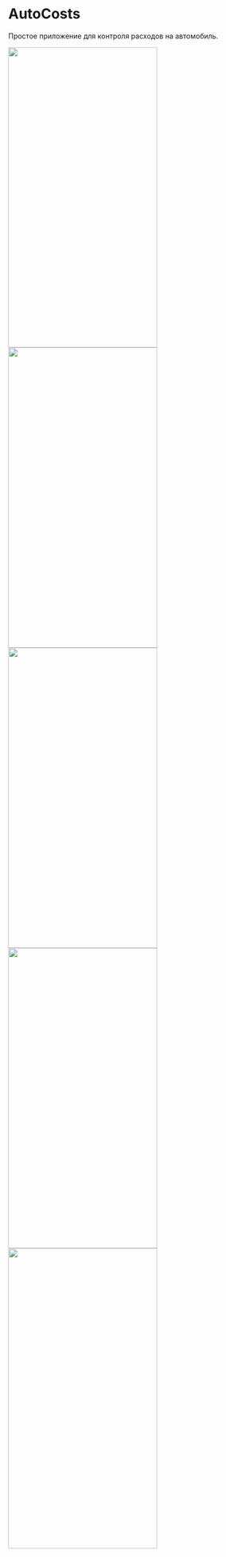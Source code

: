 # AutoCosts
Простое приложение для контроля расходов на автомобиль.

<img src="https://s68f.storage.yandex.net/rdisk/cf881a2a6fdce0b15125aeaebe1cddd67dcc47f02219588e18f28643572622a2/59ddf677/BK8_WgFwIfOGLvUR5aGj9afJghsJ7-ZZkNzqnHNdUqUBAnHFII1_-nLrU2qyMiYfALTenQGxB9AgsNJem_kLbg==?uid=43125708&filename=Auto1.png&disposition=inline&hash=&limit=0&content_type=image%2Fpng&fsize=855864&hid=7aec8602f84a7291b27f99e057da1dd8&media_type=image&tknv=v2&etag=c9ed264e2c3e607c4e5859c501ee7d61&rtoken=Bivr9CM62erA&force_default=yes&ycrid=na-e32fa5ee3c5c8ecb8607f6fb4a61d01c-downloader4h&ts=55b4322014bc0&s=bd43ab6986e6d1bbd3d8d1826779f3d9bdac9ba864757016b4319993119be8eb&pb=U2FsdGVkX1_1LNpygKPZWgXTX1oegx6IVaSB-3Hh2RrPcmnJ21F-kpTE0SG12ycCUoT-7_42O4XujPs72RaDK3RLx3jLr5_nVlYQCV5uM9g=" width="299" height="602"><img src="https://s88i.storage.yandex.net/rdisk/80bfe136bb9689f0a3c108c390c7c614a8b2170456a05bcfc4b40f4bf81b8aee/59ddf6da/BK8_WgFwIfOGLvUR5aGj9cAiZXaAJ45vy_578A_DMJHMDskRSSmvYA81FnSR3znY1Nofzy9K_45eC5kDszjXkg==?uid=43125708&filename=Auto2.png&disposition=inline&hash=&limit=0&content_type=image%2Fpng&fsize=881073&hid=3a62106caad75bc7b6aaee9b67034ef3&media_type=image&tknv=v2&etag=00b89beeedc62ceffab199d1f195275c&rtoken=rE8GesM3h8rO&force_default=yes&ycrid=na-e5c84658097e1d3e7073d979637bd720-downloader11h&ts=55b4327e7ea80&s=89469ac5a120f43ee9300a366a9a71d29ad6af07cf9ad63f4f6cc0edab5c5208&pb=U2FsdGVkX1-3dUXaKVJq8_vWyZjT571-BSpxlO30VPi3el-Lyr9uehBdaVxXAS9CHeCX2p2H2dxhCUnIsv6l8GAFyoufwdIZWWvqS7Is7uw=" width="299" height="602"><img src="https://s14h.storage.yandex.net/rdisk/551e849804f0b4720ba3188527dfd97e616c3e4ddb09ddad23a30f8eea5ba525/59ddf701/BK8_WgFwIfOGLvUR5aGj9Vfy62k9MEdtofcZ8rIsiFIjl7lLxoUvfgTY96Yp36TilWlbuiyeKZRQRoj5t-0Mow==?uid=43125708&filename=Auto3.png&disposition=inline&hash=&limit=0&content_type=image%2Fpng&fsize=896664&hid=80a644815c0ee048d648838d468dbb89&media_type=image&tknv=v2&etag=30e205ca6720f6becbca8cf4ad8c658a&rtoken=DZgnZMr05Uye&force_default=yes&ycrid=na-07fcb848b2f2298a9dad6ea9d845ba22-downloader11h&ts=55b432a3b0240&s=9cea1fedd9fcd7243b966284b09c232acbc1f07d8628a1d447c6afc3b33eafbd&pb=U2FsdGVkX198shqeteenMtAcL5rfNhuOd4LWuIJJy3-NImg1CPDcVlxQbXkTX7nsYajC5LQd-upTpsfjrKfi-HCVLNmD_8AhTLiobrn4ZKE=" width="299" height="602"><img src="https://s59e.storage.yandex.net/rdisk/4023c942f4d0a24d9825711f1c4c137e9da15116f1ce0eb1ef5dd242a97191dd/59ddf727/BK8_WgFwIfOGLvUR5aGj9UNIlDZZAwMA5KRCn-gYxAqtUtOmmXTL4XuGxCOmcWqBWhx1oLrb21jgCZwGyGI2cg==?uid=43125708&filename=Auto4.png&disposition=inline&hash=&limit=0&content_type=image%2Fpng&fsize=874258&hid=a6aa73373fd80b9b02fc8ba4d40d4c3f&media_type=image&tknv=v2&etag=4d856a3b7a021ef96f7c8a50465f20b9&rtoken=b0bF1tkPrV6r&force_default=yes&ycrid=na-1ebd463516c8695239d0b3f41384ebb6-downloader7e&ts=55b432c7ed7c0&s=5ee24a87cc189fed166f2eb0419ef8138311a058b8c0cceb0c9b6f1166dff4ec&pb=U2FsdGVkX19BCvQGuVJDPf27JsN0zsqcCJ7cMVXCyKcpFEVPs0qoebeRgJB4zSclLyMkoyI7uYNLgdeWZfV0ZjVrplZKGmfyKRlC4Kgbi2k=" width="299" height="602"><img src="https://s93f.storage.yandex.net/rdisk/7946829164f6332464eff88783291ebfe9f7e331a0e63ea418fe2d04450890ba/59ddf74c/BK8_WgFwIfOGLvUR5aGj9Z2Lli3wz0f2gS20Ab98d9VUpzfaYu8KUIYzgU8IpTy86pKaYdtvk9FtLFDjd8hPxw==?uid=43125708&filename=Auto5.png&disposition=inline&hash=&limit=0&content_type=image%2Fpng&fsize=880823&hid=7aef11cf9fb7ccdc4b68b9ef68ca0fde&media_type=image&tknv=v2&etag=c3de965ae4a07ff6511797ef760ad910&rtoken=dywlXTQT4lZd&force_default=yes&ycrid=na-f2960420ecaab92169d93c9a00322519-downloader1f&ts=55b432eb36b00&s=eed0d81ec569d655d419c1ff507bd5f280f6ca5bc9a869dc81b76185d7c84e20&pb=U2FsdGVkX19UkSzfqUE-5K14tQa-ngpXoSb6Q_AS5AOfbNmY9wzmTASmVadFTf_V0JZcZ02cAcdTp7iu7ZIeyCiWbBUFMUXOwXeFaLCI-bo=" width="299" height="602">

